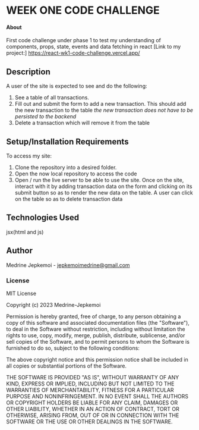 # WEEK ONE CODE CHALLENGE

#### About

First code challenge under phase 1 to test my understanding of components, props, state, events and data fetching in react
[Link to my project:] https://react-wk1-code-challenge.vercel.app/

## Description

A user of the site is expected to see and do the following:

1. See a table of all transactions.
2. Fill out and submit the form to add a new transaction. This should add the new transaction to the table _the new transaction does not have to be persisted to the backend_
3. Delete a transaction which will remove it from the table

## Setup/Installation Requirements

To access my site:

1. Clone the repository into a desired folder.
2. Open the now local repository to access the code
3. Open / run the live server to be able to use the site. Once on the site, interact with it by adding transaction data on the form and clicking on its submit button so as to render the new data on the table. A user can click on the table so as to delete transaction data

## Technologies Used

jsx(html and js)

## Author

Medrine Jepkemoi - jepkemoimedrine@gmail.com

### License

MIT License

Copyright (c) 2023 Medrine-Jepkemoi

Permission is hereby granted, free of charge, to any person obtaining a copy
of this software and associated documentation files (the "Software"), to deal
in the Software without restriction, including without limitation the rights
to use, copy, modify, merge, publish, distribute, sublicense, and/or sell
copies of the Software, and to permit persons to whom the Software is
furnished to do so, subject to the following conditions:

The above copyright notice and this permission notice shall be included in all
copies or substantial portions of the Software.

THE SOFTWARE IS PROVIDED "AS IS", WITHOUT WARRANTY OF ANY KIND, EXPRESS OR
IMPLIED, INCLUDING BUT NOT LIMITED TO THE WARRANTIES OF MERCHANTABILITY,
FITNESS FOR A PARTICULAR PURPOSE AND NONINFRINGEMENT. IN NO EVENT SHALL THE
AUTHORS OR COPYRIGHT HOLDERS BE LIABLE FOR ANY CLAIM, DAMAGES OR OTHER
LIABILITY, WHETHER IN AN ACTION OF CONTRACT, TORT OR OTHERWISE, ARISING FROM,
OUT OF OR IN CONNECTION WITH THE SOFTWARE OR THE USE OR OTHER DEALINGS IN THE
SOFTWARE.

